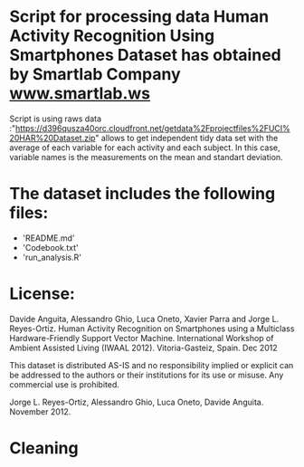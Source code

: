 

Script for processing data  Human Activity Recognition Using Smartphones Dataset
has obtained by Smartlab Company www.smartlab.ws
========================================================================
Script is using raws data :"https://d396qusza40orc.cloudfront.net/getdata%2Fprojectfiles%2FUCI%20HAR%20Dataset.zip"
allows to get independent tidy data set with the average of each variable for each activity and each subject. In this case, variable names
is the measurements on the mean and standart deviation.

The dataset includes the following files:
=========================================

- 'README.md'
- 'Codebook.txt'
- 'run_analysis.R'

License:
=======        
Davide Anguita, Alessandro Ghio, Luca Oneto, Xavier Parra and Jorge L. Reyes-Ortiz. Human Activity Recognition on Smartphones using a Multiclass Hardware-Friendly Support Vector Machine. International Workshop of Ambient Assisted Living (IWAAL 2012). Vitoria-Gasteiz, Spain. Dec 2012

This dataset is distributed AS-IS and no responsibility implied or explicit can be addressed to the authors or their institutions for its use or misuse. Any commercial use is prohibited.

Jorge L. Reyes-Ortiz, Alessandro Ghio, Luca Oneto, Davide Anguita. November 2012.
# Cleaning
